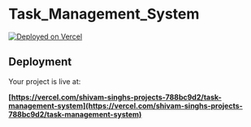 # Task_Management_System


[![Deployed on Vercel](https://img.shields.io/badge/Deployed%20on-Vercel-black?style=for-the-badge&logo=vercel)](https://vercel.com/shivam-singhs-projects-788bc9d2/task-management-system)

## Deployment

Your project is live at:

**[https://vercel.com/shivam-singhs-projects-788bc9d2/task-management-system](https://vercel.com/shivam-singhs-projects-788bc9d2/task-management-system)**
